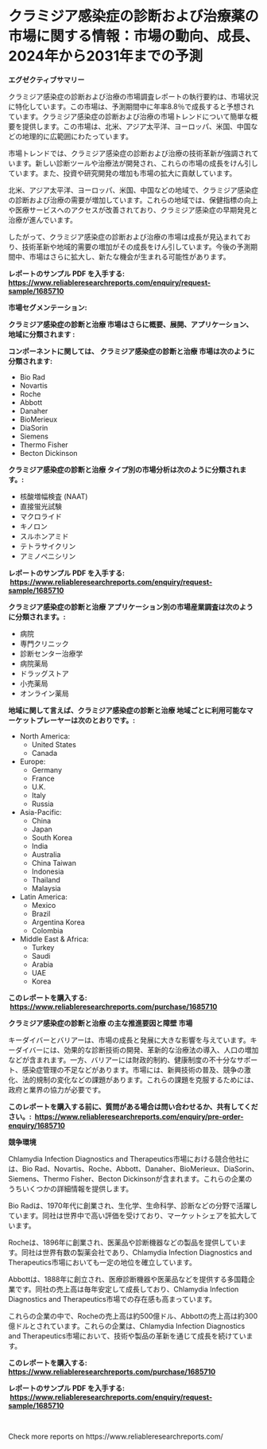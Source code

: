 <p><h1>クラミジア感染症の診断および治療薬の市場に関する情報：市場の動向、成長、2024年から2031年までの予測</h1></p><p><strong>エグゼクティブサマリー</strong></p>
<p><p>クラミジア感染症の診断および治療の市場調査レポートの執行要約は、市場状況に特化しています。この市場は、予測期間中に年率8.8％で成長すると予想されています。クラミジア感染症の診断および治療の市場トレンドについて簡単な概要を提供します。この市場は、北米、アジア太平洋、ヨーロッパ、米国、中国などの地理的に広範囲にわたっています。</p><p>市場トレンドでは、クラミジア感染症の診断および治療の技術革新が強調されています。新しい診断ツールや治療法が開発され、これらの市場の成長をけん引しています。また、投資や研究開発の増加も市場の拡大に貢献しています。</p><p>北米、アジア太平洋、ヨーロッパ、米国、中国などの地域で、クラミジア感染症の診断および治療の需要が増加しています。これらの地域では、保健指標の向上や医療サービスへのアクセスが改善されており、クラミジア感染症の早期発見と治療が進んでいます。</p><p>したがって、クラミジア感染症の診断および治療の市場は成長が見込まれており、技術革新や地域的需要の増加がその成長をけん引しています。今後の予測期間中、市場はさらに拡大し、新たな機会が生まれる可能性があります。</p></p>
<p><strong>レポートのサンプル PDF を入手する: <a href="https://www.reliableresearchreports.com/enquiry/request-sample/1685710">https://www.reliableresearchreports.com/enquiry/request-sample/1685710</a></strong></p>
<p><strong>市場セグメンテーション:</strong></p>
<p><strong> クラミジア感染症の診断と治療 市場はさらに概要、展開、アプリケーション、地域に分類されます :</strong></p>
<p><strong>コンポーネントに関しては、 クラミジア感染症の診断と治療 市場は次のように分類されます: &nbsp;</strong></p>
<p><ul><li>Bio Rad</li><li>Novartis</li><li>Roche</li><li>Abbott</li><li>Danaher</li><li>BioMerieux</li><li>DiaSorin</li><li>Siemens</li><li>Thermo Fisher</li><li>Becton Dickinson</li></ul></p>
<p><strong> クラミジア感染症の診断と治療 タイプ別の市場分析は次のように分類されます。:</strong></p>
<p><ul><li>核酸増幅検査 (NAAT)</li><li>直接蛍光試験</li><li>マクロライド</li><li>キノロン</li><li>スルホンアミド</li><li>テトラサイクリン</li><li>アミノペニシリン</li></ul></p>
<p><strong>レポートのサンプル PDF を入手する: &nbsp;<a href="https://www.reliableresearchreports.com/enquiry/request-sample/1685710">https://www.reliableresearchreports.com/enquiry/request-sample/1685710</a></strong></p>
<p><strong> クラミジア感染症の診断と治療 アプリケーション別の市場産業調査は次のように分類されます。:</strong></p>
<p><ul><li>病院</li><li>専門クリニック</li><li>診断センター治療学</li><li>病院薬局</li><li>ドラッグストア</li><li>小売薬局</li><li>オンライン薬局</li></ul></p>
<p><strong>地域に関して言えば、クラミジア感染症の診断と治療 地域ごとに利用可能なマーケットプレーヤーは次のとおりです。:</strong></p>
<p><ul>
    <li>
        North America:
        <ul>
            <li>United States</li>
            <li>Canada</li>
        </ul>
    </li>
    <li>
        Europe:
        <ul>
            <li>Germany</li>
            <li>France</li>
            <li>U.K.</li>
            <li>Italy</li>
            <li>Russia</li>
        </ul>
    </li>
    <li>
        Asia-Pacific:
        <ul>
            <li>China</li>
            <li>Japan</li>
            <li>South Korea</li>
            <li>India</li>
            <li>Australia</li>
            <li>China Taiwan</li>
            <li>Indonesia</li>
            <li>Thailand</li>
            <li>Malaysia</li>
        </ul>
    </li>
    <li>
        Latin America:
        <ul>
            <li>Mexico</li>
            <li>Brazil</li>
            <li>Argentina Korea</li>
            <li>Colombia</li>
        </ul>
    </li>
    <li>
        Middle East & Africa:
        <ul>
            <li>Turkey</li>
            <li>Saudi</li>
            <li>Arabia</li>
            <li>UAE</li>
            <li>Korea</li>
        </ul>
    </li>
    </ul></p>
<p><strong>このレポートを購入する: &nbsp;<a href="https://www.reliableresearchreports.com/purchase/1685710">https://www.reliableresearchreports.com/purchase/1685710</a></strong></p>
<p><strong>クラミジア感染症の診断と治療 の主な推進要因と障壁 市場</strong></p>
<p><p>キーダイバーとバリアーは、市場の成長と発展に大きな影響を与えています。キーダイバーには、効果的な診断技術の開発、革新的な治療法の導入、人口の増加などが含まれます。一方、バリアーには財政的制約、健康制度の不十分なサポート、感染症管理の不足などがあります。市場には、新興技術の普及、競争の激化、法的規制の変化などの課題があります。これらの課題を克服するためには、政府と業界の協力が必要です。</p></p>
<p><strong>このレポートを購入する前に、質問がある場合は問い合わせるか、共有してください。:&nbsp; <a href="https://www.reliableresearchreports.com/enquiry/pre-order-enquiry/1685710">https://www.reliableresearchreports.com/enquiry/pre-order-enquiry/1685710</a></strong></p>
<p><strong>競争環境</strong></p>
<p><p>Chlamydia Infection Diagnostics and Therapeutics市場における競合他社には、Bio Rad、Novartis、Roche、Abbott、Danaher、BioMerieux、DiaSorin、Siemens、Thermo Fisher、Becton Dickinsonが含まれます。これらの企業のうちいくつかの詳細情報を提供します。</p><p>Bio Radは、1970年代に創業され、生化学、生命科学、診断などの分野で活躍しています。同社は世界中で高い評価を受けており、マーケットシェアを拡大しています。</p><p>Rocheは、1896年に創業され、医薬品や診断機器などの製品を提供しています。同社は世界有数の製薬会社であり、Chlamydia Infection Diagnostics and Therapeutics市場においても一定の地位を確立しています。</p><p>Abbottは、1888年に創立され、医療診断機器や医薬品などを提供する多国籍企業です。同社の売上高は毎年安定して成長しており、Chlamydia Infection Diagnostics and Therapeutics市場での存在感も高まっています。</p><p>これらの企業の中で、Rocheの売上高は約500億ドル、Abbottの売上高は約300億ドルとされています。これらの企業は、Chlamydia Infection Diagnostics and Therapeutics市場において、技術や製品の革新を通じて成長を続けています。</p></p>
<p><strong>このレポートを購入する: &nbsp; <a href="https://www.reliableresearchreports.com/purchase/1685710">https://www.reliableresearchreports.com/purchase/1685710</a></strong></p>
<p><strong>レポートのサンプル PDF を入手する: &nbsp;<a href="https://www.reliableresearchreports.com/enquiry/request-sample/1685710">https://www.reliableresearchreports.com/enquiry/request-sample/1685710</a></strong><strong></strong></p>
<p>&nbsp;</p>
<p>Check more reports on https://www.reliableresearchreports.com/</p>